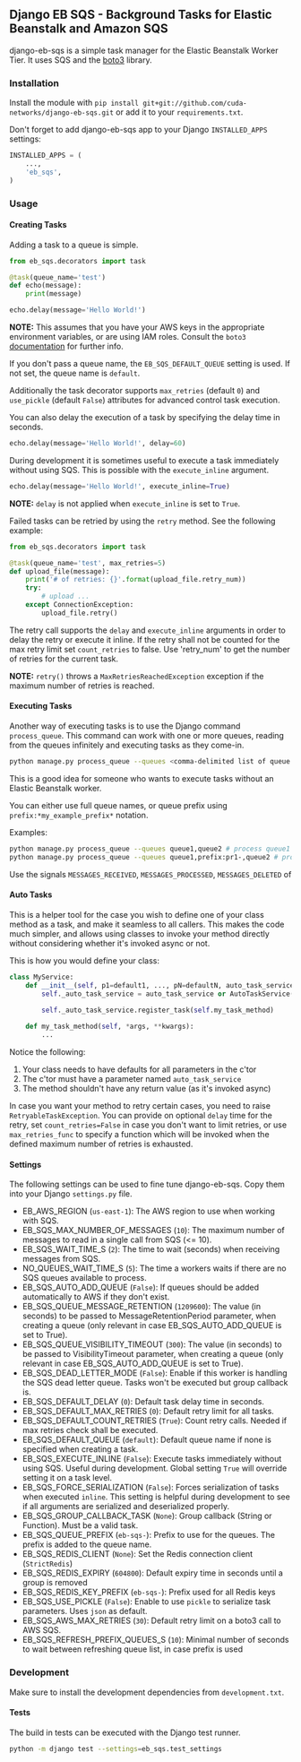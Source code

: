 ## Django EB SQS - Background Tasks for Elastic Beanstalk and Amazon SQS

django-eb-sqs is a simple task manager for the Elastic Beanstalk Worker Tier. It uses SQS and the [boto3](https://github.com/boto/boto3) library.

### Installation

Install the module with `pip install git+git://github.com/cuda-networks/django-eb-sqs.git` or add it to your `requirements.txt`.

Don't forget to add django-eb-sqs app to your Django `INSTALLED_APPS` settings:
```python
INSTALLED_APPS = (
    ...,
    'eb_sqs',
)
```

### Usage

#### Creating Tasks

Adding a task to a queue is simple.

```python
from eb_sqs.decorators import task

@task(queue_name='test')
def echo(message):
    print(message)

echo.delay(message='Hello World!')
```
**NOTE:** This assumes that you have your AWS keys in the appropriate environment variables, or are using IAM roles. Consult the `boto3` [documentation](https://boto3.readthedocs.org/en/latest/) for further info.

If you don't pass a queue name, the `EB_SQS_DEFAULT_QUEUE` setting is used. If not set, the queue name is `default`.

Additionally the task decorator supports `max_retries` (default `0`) and `use_pickle` (default `False`) attributes for advanced control task execution.

You can also delay the execution of a task by specifying the delay time in seconds.

```python
echo.delay(message='Hello World!', delay=60)
```

During development it is sometimes useful to execute a task immediately without using SQS. This is possible with the `execute_inline` argument.

```python
echo.delay(message='Hello World!', execute_inline=True)
```

**NOTE:** `delay` is not applied when `execute_inline` is set to `True`.

Failed tasks can be retried by using the `retry` method. See the following example:

```python
from eb_sqs.decorators import task

@task(queue_name='test', max_retries=5)
def upload_file(message):
    print('# of retries: {}'.format(upload_file.retry_num))
    try:
        # upload ...
    except ConnectionException:
        upload_file.retry()
```

The retry call supports the `delay` and `execute_inline` arguments in order to delay the retry or execute it inline. If the retry shall not be counted for the max retry limit set `count_retries` to false. Use 'retry_num' to get the number of retries for the current task.

**NOTE:** `retry()` throws a `MaxRetriesReachedException` exception if the maximum number of retries is reached.

#### Executing Tasks

Another way of executing tasks is to use the Django command `process_queue`.
This command can work with one or more queues, reading from the queues infinitely and executing tasks as they come-in.

```bash
python manage.py process_queue --queues <comma-delimited list of queue names>
```

This is a good idea for someone who wants to execute tasks without an Elastic Beanstalk worker.

You can either use full queue names, or queue prefix using `prefix:*my_example_prefix*` notation.

Examples:
```bash
python manage.py process_queue --queues queue1,queue2 # process queue1 and queue2
python manage.py process_queue --queues queue1,prefix:pr1-,queue2 # process queue1, queue2 and any queue whose name starts with 'pr1-'
```

Use the signals `MESSAGES_RECEIVED`, `MESSAGES_PROCESSED`, `MESSAGES_DELETED` of

#### Auto Tasks

This is a helper tool for the case you wish to define one of your class method as a task, and make it seamless to all callers.
This makes the code much simpler, and allows using classes to invoke your method directly without considering whether it's invoked async or not.

This is how you would define your class:
```python
class MyService:
    def __init__(self, p1=default1, ..., pN=defaultN, auto_task_service=None):
        self._auto_task_service = auto_task_service or AutoTaskService()

        self._auto_task_service.register_task(self.my_task_method)
    
    def my_task_method(self, *args, **kwargs):
        ...

```

Notice the following:
1. Your class needs to have defaults for all parameters in the c'tor
2. The c'tor must have a parameter named `auto_task_service`
3. The method shouldn't have any return value (as it's invoked async)

In case you want your method to retry certain cases, you need to raise `RetryableTaskException`.
You can provide on optional `delay` time for the retry, set `count_retries=False` in case you don't want to limit retries, or use `max_retries_func` to specify a function which will be invoked when the defined maximum number of retries is exhausted.   

#### Settings

The following settings can be used to fine tune django-eb-sqs. Copy them into your Django `settings.py` file.

- EB_AWS_REGION (`us-east-1`): The AWS region to use when working with SQS.
- EB_SQS_MAX_NUMBER_OF_MESSAGES (`10`): The maximum number of messages to read in a single call from SQS (<= 10).
- EB_SQS_WAIT_TIME_S (`2`): The time to wait (seconds) when receiving messages from SQS.
- NO_QUEUES_WAIT_TIME_S (`5`): The time a workers waits if there are no SQS queues available to process.
- EB_SQS_AUTO_ADD_QUEUE (`False`): If queues should be added automatically to AWS if they don't exist.
- EB_SQS_QUEUE_MESSAGE_RETENTION (`1209600`): The value (in seconds) to be passed to MessageRetentionPeriod parameter, when creating a queue (only relevant in case EB_SQS_AUTO_ADD_QUEUE is set to True).
- EB_SQS_QUEUE_VISIBILITY_TIMEOUT (`300`): The value (in seconds) to be passed to VisibilityTimeout parameter, when creating a queue (only relevant in case EB_SQS_AUTO_ADD_QUEUE is set to True).
- EB_SQS_DEAD_LETTER_MODE (`False`): Enable if this worker is handling the SQS dead letter queue. Tasks won't be executed but group callback is.
- EB_SQS_DEFAULT_DELAY (`0`): Default task delay time in seconds.
- EB_SQS_DEFAULT_MAX_RETRIES (`0`): Default retry limit for all tasks.
- EB_SQS_DEFAULT_COUNT_RETRIES (`True`): Count retry calls. Needed if max retries check shall be executed.
- EB_SQS_DEFAULT_QUEUE (`default`): Default queue name if none is specified when creating a task.
- EB_SQS_EXECUTE_INLINE (`False`): Execute tasks immediately without using SQS. Useful during development. Global setting `True` will override setting it on a task level.
- EB_SQS_FORCE_SERIALIZATION (`False`): Forces serialization of tasks when executed `inline`. This setting is helpful during development to see if all arguments are serialized and deserialized properly.
- EB_SQS_GROUP_CALLBACK_TASK (`None`): Group callback (String or Function). Must be a valid task.
- EB_SQS_QUEUE_PREFIX (`eb-sqs-`): Prefix to use for the queues. The prefix is added to the queue name.
- EB_SQS_REDIS_CLIENT (`None`): Set the Redis connection client (`StrictRedis`)
- EB_SQS_REDIS_EXPIRY (`604800`): Default expiry time in seconds until a group is removed
- EB_SQS_REDIS_KEY_PREFIX (`eb-sqs-`): Prefix used for all Redis keys
- EB_SQS_USE_PICKLE (`False`): Enable to use `pickle` to serialize task parameters. Uses `json` as default.
- EB_SQS_AWS_MAX_RETRIES (`30`): Default retry limit on a boto3 call to AWS SQS.
- EB_SQS_REFRESH_PREFIX_QUEUES_S (`10`): Minimal number of seconds to wait between refreshing queue list, in case prefix is used


### Development

Make sure to install the development dependencies from `development.txt`.

#### Tests

The build in tests can be executed with the Django test runner.

```bash
python -m django test --settings=eb_sqs.test_settings
```
